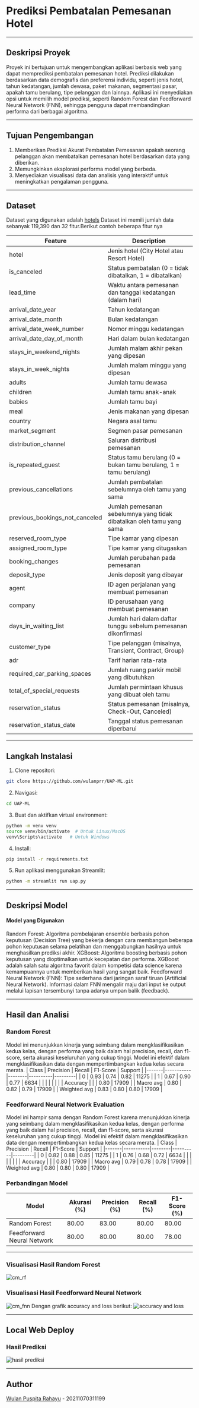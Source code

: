 # Prediksi Pembatalan Pemesanan Hotel
-------------------------------
## Deskripsi Proyek
Proyek ini bertujuan untuk mengembangkan aplikasi berbasis web yang dapat memprediksi pembatalan pemesanan hotel. Prediksi dilakukan berdasarkan data demografis dan preferensi individu, seperti jenis hotel, tahun kedatangan, jumlah dewasa, paket makanan, segmentasi pasar, apakah tamu berulang, tipe pelanggan dan lainnya. Aplikasi ini menyediakan opsi untuk memilih model prediksi, seperti Random Forest dan Feedforward Neural Network (FNN), sehingga pengguna dapat membandingkan performa dari berbagai algoritma. 

-------------------------------------
## Tujuan Pengembangan
1. Memberikan Prediksi Akurat Pembatalan Pemesanan apakah seorang pelanggan akan membatalkan pemesanan hotel berdasarkan data yang diberikan.
2. Memungkinkan eksplorasi performa model yang berbeda.
3. Menyediakan visualisasi data dan analisis yang interaktif untuk meningkatkan pengalaman pengguna.

--------------------------------
## Dataset
Dataset yang digunakan adalah [hotels](https://www.kaggle.com/datasets/jessemostipak/hotel-booking-demand)
Dataset ini memili jumlah data sebanyak 119,390  dan 32 fitur.Berikut contoh beberapa fitur nya

| Feature                          | Description                                                                 |
|----------------------------------|-----------------------------------------------------------------------------|
| hotel                            | Jenis hotel (City Hotel atau Resort Hotel)                                  |
| is_canceled                      | Status pembatalan (0 = tidak dibatalkan, 1 = dibatalkan)                    |
| lead_time                        | Waktu antara pemesanan dan tanggal kedatangan (dalam hari)                  |
| arrival_date_year                | Tahun kedatangan                                                            |
| arrival_date_month               | Bulan kedatangan                                                            |
| arrival_date_week_number         | Nomor minggu kedatangan                                                     |
| arrival_date_day_of_month        | Hari dalam bulan kedatangan                                                 |
| stays_in_weekend_nights          | Jumlah malam akhir pekan yang dipesan                                       |
| stays_in_week_nights             | Jumlah malam minggu yang dipesan                                            |
| adults                           | Jumlah tamu dewasa                                                           |
| children                         | Jumlah tamu anak-anak                                                       |
| babies                           | Jumlah tamu bayi                                                            |
| meal                             | Jenis makanan yang dipesan                                                  |
| country                          | Negara asal tamu                                                            |
| market_segment                   | Segmen pasar pemesanan                                                      |
| distribution_channel             | Saluran distribusi pemesanan                                                |
| is_repeated_guest                | Status tamu berulang (0 = bukan tamu berulang, 1 = tamu berulang)          |
| previous_cancellations           | Jumlah pembatalan sebelumnya oleh tamu yang sama                            |
| previous_bookings_not_canceled   | Jumlah pemesanan sebelumnya yang tidak dibatalkan oleh tamu yang sama       |
| reserved_room_type               | Tipe kamar yang dipesan                                                     |
| assigned_room_type               | Tipe kamar yang ditugaskan                                                  |
| booking_changes                  | Jumlah perubahan pada pemesanan                                            |
| deposit_type                     | Jenis deposit yang dibayar                                                  |
| agent                            | ID agen perjalanan yang membuat pemesanan                                  |
| company                          | ID perusahaan yang membuat pemesanan                                        |
| days_in_waiting_list             | Jumlah hari dalam daftar tunggu sebelum pemesanan dikonfirmasi              |
| customer_type                    | Tipe pelanggan (misalnya, Transient, Contract, Group)                       |
| adr                              | Tarif harian rata-rata                                                      |
| required_car_parking_spaces      | Jumlah ruang parkir mobil yang dibutuhkan                                   |
| total_of_special_requests        | Jumlah permintaan khusus yang dibuat oleh tamu                              |
| reservation_status               | Status pemesanan (misalnya, Check-Out, Canceled)                            |
| reservation_status_date          | Tanggal status pemesanan diperbarui                                         |
--------------------
## Langkah Instalasi
1. Clone repositori:
```sh
git clone https://github.com/wulanprr/UAP-ML.git
```
2. Navigasi:
```sh
cd UAP-ML
```
3. Buat dan aktifkan virtual environment:
```sh
python -m venv venv
source venv/bin/activate  # Untuk Linux/MacOS
venv\Scripts\activate   # Untuk Windows
```
4. Install:
```sh
pip install -r requirements.txt
```
5. Run aplikasi menggunakan Streamlit:
```sh
python -m streamlit run uap.py
```

------------------------------------------
## Deskripsi Model
#### Model yang Digunakan
Random Forest: Algoritma pembelajaran ensemble berbasis pohon keputusan (Decision Tree) yang bekerja dengan cara membangun beberapa pohon keputusan selama pelatihan dan menggabungkan hasilnya untuk menghasilkan prediksi akhir.
XGBoost: Algoritma boosting berbasis pohon keputusan yang dioptimalkan untuk kecepatan dan performa. XGBoost adalah salah satu algoritma favorit dalam kompetisi data science karena kemampuannya untuk memberikan hasil yang sangat baik.
Feedforward Neural Network (FNN): Tipe sederhana dari jaringan saraf tiruan (Artificial Neural Network). Informasi dalam FNN mengalir maju dari input ke output melalui lapisan tersembunyi tanpa adanya umpan balik (feedback).

---------------------------
## Hasil dan Analisi
### Random Forest
Model ini menunjukkan kinerja yang seimbang dalam mengklasifikasikan kedua kelas, dengan performa yang baik dalam hal precision, recall, dan f1-score, serta akurasi keseluruhan yang cukup tinggi. Model ini efektif dalam mengklasifikasikan data dengan mempertimbangkan kedua kelas secara merata.
| Class | Precision | Recall | F1-Score | Support |
|-------|-----------|--------|----------|---------|
| 0     | 0.93      | 0.74   | 0.82     | 11275   |
| 1     | 0.67      | 0.90   | 0.77     | 6634    |
|       |           |        |          |         |
| Accuracy |         |        | 0.80     | 17909   |
| Macro avg | 0.80    | 0.82   | 0.79     | 17909   |
| Weighted avg | 0.83 | 0.80   | 0.80     | 17909   |

### Feedforward Neural Network Evaluation
Model ini hampir sama dengan Random Forest karena menunjukkan kinerja yang seimbang dalam mengklasifikasikan kedua kelas, dengan performa yang baik dalam hal precision, recall, dan f1-score, serta akurasi keseluruhan yang cukup tinggi. Model ini efektif dalam mengklasifikasikan data dengan mempertimbangkan kedua kelas secara merata.
| Class | Precision | Recall | F1-Score | Support |
|-------|-----------|--------|----------|---------|
| 0     | 0.82      | 0.88   | 0.85     | 11275   |
| 1     | 0.76      | 0.68   | 0.72     | 6634    |
|       |           |        |          |         |
| Accuracy |         |        | 0.80     | 17909   |
| Macro avg | 0.79    | 0.78   | 0.78     | 17909   |
| Weighted avg | 0.80 | 0.80   | 0.80     | 17909   |

### Perbandingan Model
| Model                        | Akurasi (%) | Precision (%) | Recall (%) | F1-Score (%) |
|------------------------------|-------------|---------------|------------|--------------|
| Random Forest                | 80.00       | 83.00         | 80.00      | 80.00        |
| Feedforward Neural Network   | 80.00       | 80.00         | 80.00      | 78.00        |

----------------------
### Visualisasi Hasil Random Forest 
![cm_rf](https://github.com/user-attachments/assets/42048187-9eed-4b1f-ae57-30070c42cb13)

### Visualisasi Hasil Feedforward Neural Network
![cm_fnn](https://github.com/user-attachments/assets/d4c91c40-c0d2-4dd4-8214-02ccb51dd6f6)
Dengan grafik accuracy and loss berikut:
![accuracy and loss](https://github.com/user-attachments/assets/f9eb0198-0833-4ad5-80e0-0f8985e90020)


-------------------------------
## Local Web Deploy
### Hasil Prediksi 
![hasil prediksi](https://github.com/user-attachments/assets/99ee4d86-d191-440f-93bc-e15f85dc9a12)


------------
## Author
[Wulan Puspita Rahayu](https://github.com/wulanprr) - 20211070311199

